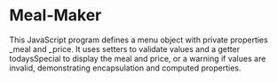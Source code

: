 # Meal-Maker
This JavaScript program defines a menu object with private properties _meal and _price. It uses setters to validate values and a getter todaysSpecial to display the meal and price, or a warning if values are invalid, demonstrating encapsulation and computed properties.
